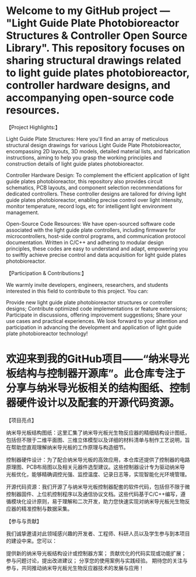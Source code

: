 # Welcome to my GitHub project — "Light Guide Plate Photobioreactor Structures & Controller Open Source Library". This repository focuses on sharing structural drawings related to light guide plates photobioreactor, controller hardware designs, and accompanying open-source code resources.

【Project Highlights:】

Light Guide Plate Structures: Here you'll find an array of meticulous structural design drawings for various Light Guide Plate Photobioreactor, encompassing 2D layouts, 3D models, detailed material lists, and fabrication instructions, aiming to help you grasp the working principles and construction details of light guide plates photobioreactor.

Controller Hardware Design: To complement the efficient application of light guide plates photobioreactor, this repository also provides circuit schematics, PCB layouts, and component selection recommendations for dedicated controllers. These controller designs are tailored for driving light guide plates photobioreactor, enabling precise control over light intensity, monitor temperature, record logs, etc for intelligent light environment management.

Open-Source Code Resources: We have open-sourced software code associated with the light guide plate controllers, including firmware for microcontrollers, host-side control programs, and communication protocol documentation. Written in C/C++ and adhering to modular design principles, these codes are easy to understand and adapt, empowering you to swiftly achieve precise control and data acquisition for light guide plates photobioreactor.

【Participation & Contributions:】

We warmly invite developers, engineers, researchers, and students interested in this field to contribute to this project. You can:

Provide new light guide plate photobioreactor structures or controller designs;
Contribute optimized code implementations or feature extensions;
Participate in discussions, offering improvement suggestions;
Share your use cases and practical experiences.
We look forward to your attention and participation in advancing the development and application of light guide plate photobioreactor technology!


# 欢迎来到我的GitHub项目——“纳米导光板结构与控制器开源库”。此仓库专注于分享与纳米导光板相关的结构图纸、控制器硬件设计以及配套的开源代码资源。

【项目亮点】

纳米导光板结构图纸：这里汇集了纳米导光板光生物反应器的精细结构设计图纸，包括但不限于二维平面图、三维立体模型以及详细的材料清单与制作工艺说明，旨在帮助您直观理解纳米导光板的工作原理与构造细节。

控制器硬件设计：为了配合纳米导光板的高效应用，本仓库还提供了控制器的电路原理图、PCB布局图以及相关元器件选型建议。这些控制器设计专为驱动纳米导光板优化，能够精确调控光强、监控温度、记录日志等，实现智能化光环境管理。

开源代码资源：我们开源了与纳米导光板控制器配套的软件代码，包括但不限于微控制器固件、上位机控制程序以及通信协议文档。这些代码基于C/C++编写，遵循模块化设计原则，易于理解和二次开发，助力您快速实现对纳米导光板光生物反应器的精准控制与数据采集。

【参与与贡献】

我们诚挚邀请对此领域感兴趣的开发者、工程师、科研人员以及学生参与到本项目的建设中来。您可以：

提供新的纳米导光板结构设计或控制器方案；
贡献优化的代码实现或功能扩展；
参与问题讨论，提出改进建议；
分享您的使用案例与实践经验。
期待您的关注与参与，共同推动纳米导光板光生物反应器技术的发展与应用！
